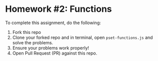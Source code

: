 # Homework #2: Functions

To complete this assignment, do the following:

1. Fork this repo
2. Clone your forked repo and in terminal, open `pset-functions.js` and solve the problems.
3. Ensure your problems work properly!
4. Open Pull Request (PR) against this repo.
